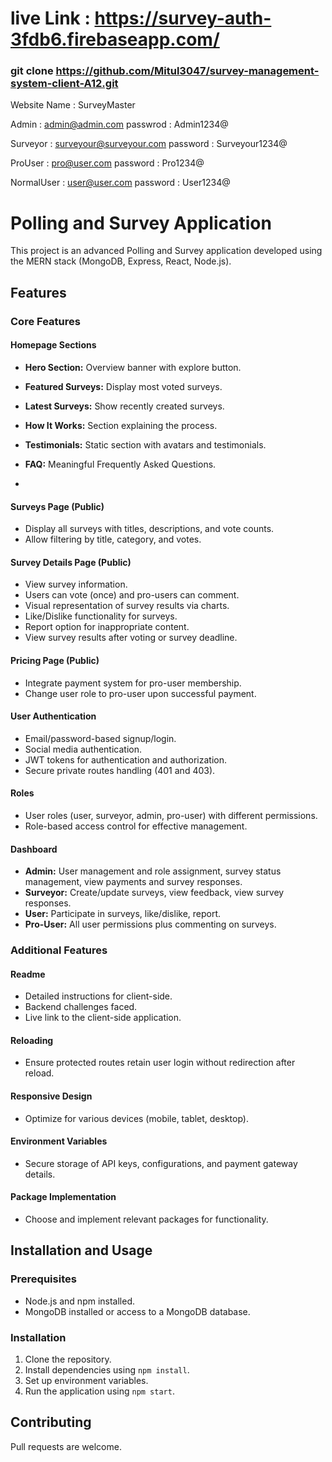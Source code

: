 # live Link   : https://survey-auth-3fdb6.firebaseapp.com/

### git clone https://github.com/Mitul3047/survey-management-system-client-A12.git


Website Name : SurveyMaster

Admin    :  admin@admin.com
passwrod :  Admin1234@

Surveyor :  surveyour@surveyour.com
password :  Surveyour1234@

ProUser  :  pro@user.com
password :  Pro1234@ 

NormalUser : user@user.com
password   : User1234@

# Polling and Survey Application

This project is an advanced Polling and Survey application developed using the MERN stack (MongoDB, Express, React, Node.js).

## Features

### Core Features

#### Homepage Sections
- **Hero Section:** Overview banner with explore button.
- **Featured Surveys:** Display most voted surveys.
- **Latest Surveys:** Show recently created surveys.
- **How It Works:** Section explaining the process.
- **Testimonials:** Static section with avatars and testimonials.
- **FAQ:** Meaningful Frequently Asked Questions.

- 

#### Surveys Page (Public)
- Display all surveys with titles, descriptions, and vote counts.
- Allow filtering by title, category, and votes.

#### Survey Details Page (Public)
- View survey information.
- Users can vote (once) and pro-users can comment.
- Visual representation of survey results via charts.
- Like/Dislike functionality for surveys.
- Report option for inappropriate content.
- View survey results after voting or survey deadline.

#### Pricing Page (Public)
- Integrate payment system for pro-user membership.
- Change user role to pro-user upon successful payment.

#### User Authentication
- Email/password-based signup/login.
- Social media authentication.
- JWT tokens for authentication and authorization.
- Secure private routes handling (401 and 403).

#### Roles
- User roles (user, surveyor, admin, pro-user) with different permissions.
- Role-based access control for effective management.

#### Dashboard
- **Admin:** User management and role assignment, survey status management, view payments and survey responses.
- **Surveyor:** Create/update surveys, view feedback, view survey responses.
- **User:** Participate in surveys, like/dislike, report.
- **Pro-User:** All user permissions plus commenting on surveys.

### Additional Features

#### Readme
- Detailed instructions for client-side.
- Backend challenges faced.
- Live link to the client-side application.

#### Reloading
- Ensure protected routes retain user login without redirection after reload.

#### Responsive Design
- Optimize for various devices (mobile, tablet, desktop).

#### Environment Variables
- Secure storage of API keys, configurations, and payment gateway details.

#### Package Implementation
- Choose and implement relevant packages for functionality.

## Installation and Usage

### Prerequisites
- Node.js and npm installed.
- MongoDB installed or access to a MongoDB database.

### Installation
1. Clone the repository.
2. Install dependencies using `npm install`.
3. Set up environment variables.
4. Run the application using `npm start`.

## Contributing
Pull requests are welcome. 

